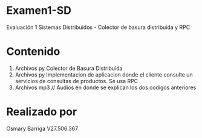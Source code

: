 # Examen1-SD
Evaluación 1 Sistemas Distribuidos - Colector de basura distribuida y RPC
# Contenido
1. Archivos py Colector de Basura Distribuida 
2. Archivos py Implementacion de aplicacion donde el cliente consulte un servicios de consultas de productos. Se usa RPC
3. Archivos mp3 // Audios en donde se explican los dos codigos anteriores 

# Realizado por 
Osmary Barriga V27.506.367

